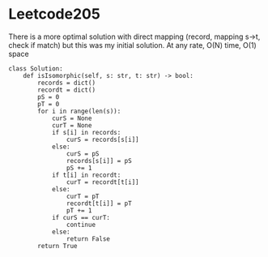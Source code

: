 # Leetcode205
There is a more optimal solution with direct mapping (record, mapping s->t, check if match) but this was my initial solution. At any rate, O(N) time, O(1) space

```
class Solution:
    def isIsomorphic(self, s: str, t: str) -> bool:
        records = dict()
        recordt = dict()
        pS = 0
        pT = 0
        for i in range(len(s)):
            curS = None
            curT = None
            if s[i] in records:
                curS = records[s[i]]
            else:
                curS = pS
                records[s[i]] = pS
                pS += 1
            if t[i] in recordt:
                curT = recordt[t[i]]
            else:
                curT = pT
                recordt[t[i]] = pT
                pT += 1
            if curS == curT:
                continue
            else:
                return False
        return True
```